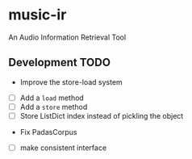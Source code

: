 # music-ir

An Audio Information Retrieval Tool

## Development TODO

- Improve the store-load system
- [ ] Add a `load` method
- [ ] Add a `store` method
- [ ] Store ListDict index instead of pickling the object

- Fix PadasCorpus
- [ ] make consistent interface